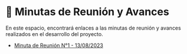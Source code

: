 # 📅 Minutas de Reunión y Avances

En este espacio, encontrará enlaces a las minutas de reunión y avances realizados en el desarrollo del proyecto.

- [Minuta de Reunión N°1 - 13/08/2023](https://github.com/AlejoRetamal/TP-DdeS/blob/main/docs/gesti%C3%B3n%20del%20proyecto/minutas/Minuta%201.md)
